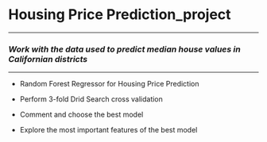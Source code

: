 # Housing Price Prediction_project
- - - - - - - - - - - - - - - - - -- - - - - - - - 
### _Work with the data used to predict median house values in Californian districts_

- - - - - - - - - - - - - - - - -  - - - - - - - - -

- Random Forest Regressor for Housing Price Prediction

- Perform 3-fold Drid Search cross validation 

- Comment and choose the best model

- Explore the most important features of the best model
